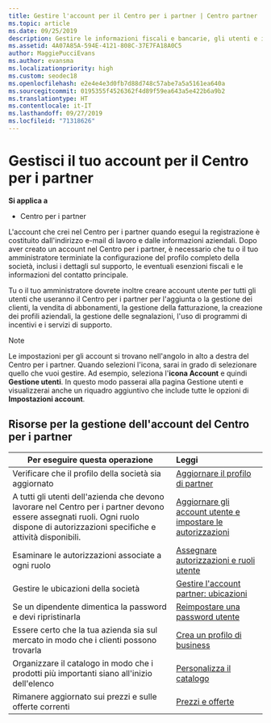 ```yaml
---
title: Gestire l'account per il Centro per i partner | Centro partner
ms.topic: article
ms.date: 09/25/2019
description: Gestire le informazioni fiscali e bancarie, gli utenti e il profilo dell'organizzazione nel Centro per i partner.
ms.assetid: 4A07A85A-594E-4121-808C-37E7FA18A0C5
author: MaggiePucciEvans
ms.author: evansma
ms.localizationpriority: high
ms.custom: seodec18
ms.openlocfilehash: e2e4e4e3d0fb7d88d748c57abe7a5a5161ea640a
ms.sourcegitcommit: 0195355f4526362f4d89f59ea643a5e422b6a9b2
ms.translationtype: HT
ms.contentlocale: it-IT
ms.lasthandoff: 09/27/2019
ms.locfileid: "71318626"
---
```

# <a name="manage-your-partner-center-account"></a>Gestisci il tuo account per il Centro per i partner

**Si applica a**

-  Centro per i partner

L'account che crei nel Centro per i partner quando esegui la registrazione è costituito dall'indirizzo e-mail di lavoro e dalle informazioni aziendali. Dopo aver creato un account nel Centro per i partner, è necessario che tu o il tuo amministratore terminiate la configurazione del profilo completo della società, inclusi i dettagli sul supporto, le eventuali esenzioni fiscali e le informazioni del contatto principale. 

Tu o il tuo amministratore dovrete inoltre creare account utente per tutti gli utenti che useranno il Centro per i partner per l'aggiunta o la gestione dei clienti, la vendita di abbonamenti, la gestione della fatturazione, la creazione dei profili aziendali, la gestione delle segnalazioni, l'uso di programmi di incentivi e i servizi di supporto.

>[!NOTE]
>Le impostazioni per gli account si trovano nell'angolo in alto a destra del Centro per i partner. Quando selezioni l'icona, sarai in grado di selezionare quello che vuoi gestire. Ad esempio, seleziona l'**icona Account** e quindi **Gestione utenti**. In questo modo passerai alla pagina Gestione utenti e visualizzerai anche un riquadro aggiuntivo che include tutte le opzioni di **Impostazioni account**.


## <a name="resources-to-help-you-manage-your-partner-center-account"></a>Risorse per la gestione dell'account del Centro per i partner

|**Per eseguire questa operazione**   |**Leggi**   |
|-----------------------|:-----------------------|
|Verificare che il profilo della società sia aggiornato   |[Aggiornare il profilo di partner](update-your-partner-profile.md)|
|A tutti gli utenti dell'azienda che devono lavorare nel Centro per i partner devono essere assegnati ruoli. Ogni ruolo dispone di autorizzazioni specifiche e attività disponibili.|[Aggiornare gli account utente e impostare le autorizzazioni](create-user-accounts-and-set-permissions.md)|
|Esaminare le autorizzazioni associate a ogni ruolo|[Assegnare autorizzazioni e ruoli utente](permissions-overview.md)
|Gestire le ubicazioni della società|[Gestire l'account partner: ubicazioni](manage-locations.md)
|Se un dipendente dimentica la password e devi ripristinarla  |[Reimpostare una password utente](reset-a-user-password.md)|
|Essere certo che la tua azienda sia sul mercato in modo che i clienti possono trovarla   |[Crea un profilo di business](create-a-marketing-profile.md)|
|Organizzare il catalogo in modo che i prodotti più importanti siano all'inizio dell'elenco   |[Personalizza il catalogo](customize-the-catalog.md)|
|Rimanere aggiornato sui prezzi e sulle offerte correnti   |[Prezzi e offerte](pricing-and-offers.md)|













 

 



